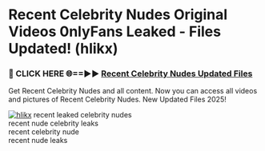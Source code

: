 # Recent Celebrity Nudes Original Videos 0nlyFans Leaked - Files Updated! (hlikx)

<h3>🔴 CLICK HERE 🌐==►► <a href="https://tinyurl.com/5h6xmrr3" rel="nofollow">Recent Celebrity Nudes Updated Files</a></h3>

Get Recent Celebrity Nudes and all content. Now you can access all videos and pictures of Recent Celebrity Nudes. New Updated Files 2025!

[![hlikx](https://i.imgur.com/KVD873Z.gif)](https://tinyurl.com/5h6xmrr3)
recent leaked celebrity nudes<br>
recent nude celebrity leaks<br>
recent celebrity nude<br>
recent nude leaks